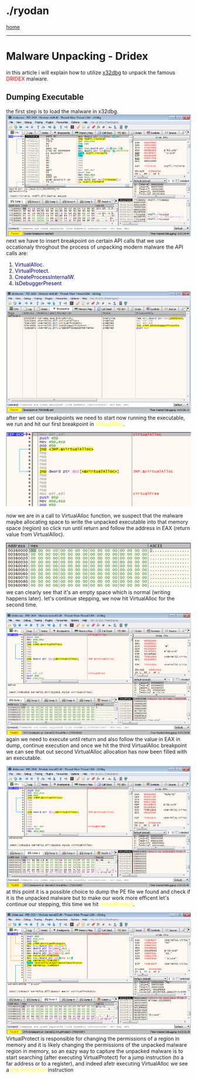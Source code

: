<style>
  
@import "{{ site.theme }}";

header {
  display: none;
}
</style>
# ./ryodan<br>
<a href='/'>home</a><br>

***
# Malware Unpacking - Dridex
in this article i will explain how to utilize <a href='https://x64dbg.com/'>x32dbg</a> to unpack the famous  <span style='color:red'>DRIDEX</span> malware.

## Dumping Executable
the first step is to load the malware in x32dbg.
![sodinokibi1](dridexload1.png)<br>
next we have to insert breakpoint on certain API calls that we use occationaly throghout the process of unpacking modern malware
the API calls are:
1. <span style='color:navy'>VirtualAlloc</span>.
2. <span style='color:navy'>VirtualProtect</span>.
3. <span style='color:navy'>CreateProcessInternalW</span>.
4. <span style='color:navy'>IsDebuggerPresent</span>

![sodinokibi1](dridexbreakpoints2.png)<br>
after we set our breakpoints we need to start now running the executable, we run and hit our first breakpoint in <span style='color:yellow'>VirtualAlloc</span>.

![sodinokibi1](dridexvirtualalloc1-3.png)<br>

now we are in a call to VirtualAlloc function, we suspect that the malware maybe allocating space to write the unpacked executable into that memory space (region) so click run until return and follow the address in EAX (return value from VirtualAlloc).

![sodinokibi1](dridexDUMP1-5.png)<br>
we can clearly see that it's an empty space which is normal (writing happens later).
let's continue stepping, we now hit VirtualAlloc for the second time.

![sodinokibi1](dridexVA2-6.png)<br>
again we need to execute until return and also follow the value in EAX in dump, continue execution and once we hit the third VirtualAlloc breakpoint we can see that out second VirtualAlloc allocation has now been filled with an executable.

![sodinokibi1](dridexVA3-7.png)<br>
at this point it is a possible choice to dump the PE file we found and check if it is the unpacked malware but to make our work more efficent let's continue our stepping, this time we hit <span style='color:yellow'>VirtualProtect</span>.

![sodinokibi1](dridexVP7.png)<br>
VirtualProtect is responsible for changing the permissions of a region in memory and it is likely changing the permissions of the unpacked malware region in memory, so an eazy way to capture the unpacked malware is to start searching (after executing VirtualProtect) for a jump instruction (to a far address or to a register), and indeed afetr executing VirtualAlloc we see a <span style='color:yellow'>jmp instruction</span> instruction
